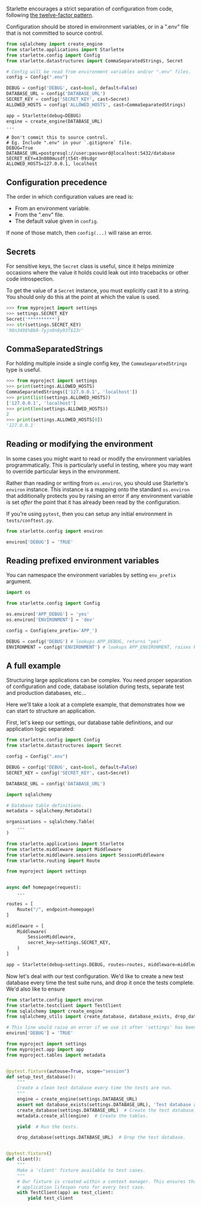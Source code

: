 Starlette encourages a strict separation of configuration from code,
following [the twelve-factor pattern][twelve-factor].

Configuration should be stored in environment variables, or in a ".env" file
that is not committed to source control.

```python title="app.py"
from sqlalchemy import create_engine
from starlette.applications import Starlette
from starlette.config import Config
from starlette.datastructures import CommaSeparatedStrings, Secret

# Config will be read from environment variables and/or ".env" files.
config = Config(".env")

DEBUG = config('DEBUG', cast=bool, default=False)
DATABASE_URL = config('DATABASE_URL')
SECRET_KEY = config('SECRET_KEY', cast=Secret)
ALLOWED_HOSTS = config('ALLOWED_HOSTS', cast=CommaSeparatedStrings)

app = Starlette(debug=DEBUG)
engine = create_engine(DATABASE_URL)
...
```

```shell title=".env"
# Don't commit this to source control.
# Eg. Include ".env" in your `.gitignore` file.
DEBUG=True
DATABASE_URL=postgresql://user:password@localhost:5432/database
SECRET_KEY=43n080musdfjt54t-09sdgr
ALLOWED_HOSTS=127.0.0.1, localhost
```

## Configuration precedence

The order in which configuration values are read is:

* From an environment variable.
* From the ".env" file.
* The default value given in `config`.

If none of those match, then `config(...)` will raise an error.

## Secrets

For sensitive keys, the `Secret` class is useful, since it helps minimize
occasions where the value it holds could leak out into tracebacks or
other code introspection.

To get the value of a `Secret` instance, you must explicitly cast it to a string.
You should only do this at the point at which the value is used.

```python
>>> from myproject import settings
>>> settings.SECRET_KEY
Secret('**********')
>>> str(settings.SECRET_KEY)
'98n349$%8b8-7yjn0n8y93T$23r'
```

## CommaSeparatedStrings

For holding multiple inside a single config key, the `CommaSeparatedStrings`
type is useful.

```python
>>> from myproject import settings
>>> print(settings.ALLOWED_HOSTS)
CommaSeparatedStrings(['127.0.0.1', 'localhost'])
>>> print(list(settings.ALLOWED_HOSTS))
['127.0.0.1', 'localhost']
>>> print(len(settings.ALLOWED_HOSTS))
2
>>> print(settings.ALLOWED_HOSTS[0])
'127.0.0.1'
```

## Reading or modifying the environment

In some cases you might want to read or modify the environment variables programmatically.
This is particularly useful in testing, where you may want to override particular
keys in the environment.

Rather than reading or writing from `os.environ`, you should use Starlette's
`environ` instance. This instance is a mapping onto the standard `os.environ`
that additionally protects you by raising an error if any environment variable
is set *after* the point that it has already been read by the configuration.

If you're using `pytest`, then you can setup any initial environment in
`tests/conftest.py`.

```python title="tests/conftest.py"
from starlette.config import environ

environ['DEBUG'] = 'TRUE'
```

## Reading prefixed environment variables

You can namespace the environment variables by setting `env_prefix` argument.

```python title="myproject/settings.py"
import os

from starlette.config import Config

os.environ['APP_DEBUG'] = 'yes'
os.environ['ENVIRONMENT'] = 'dev'

config = Config(env_prefix='APP_')

DEBUG = config('DEBUG') # lookups APP_DEBUG, returns "yes"
ENVIRONMENT = config('ENVIRONMENT') # lookups APP_ENVIRONMENT, raises KeyError as variable is not defined
```

## A full example

Structuring large applications can be complex. You need proper separation of
configuration and code, database isolation during tests, separate test and
production databases, etc...

Here we'll take a look at a complete example, that demonstrates how
we can start to structure an application.

First, let's keep our settings, our database table definitions, and our
application logic separated:

```python title="myproject/settings.py"
from starlette.config import Config
from starlette.datastructures import Secret

config = Config(".env")

DEBUG = config('DEBUG', cast=bool, default=False)
SECRET_KEY = config('SECRET_KEY', cast=Secret)

DATABASE_URL = config('DATABASE_URL')
```

```python title="myproject/tables.py"
import sqlalchemy

# Database table definitions.
metadata = sqlalchemy.MetaData()

organisations = sqlalchemy.Table(
    ...
)
```

```python title="myproject/app.py"
from starlette.applications import Starlette
from starlette.middleware import Middleware
from starlette.middleware.sessions import SessionMiddleware
from starlette.routing import Route

from myproject import settings


async def homepage(request):
    ...

routes = [
    Route("/", endpoint=homepage)
]

middleware = [
    Middleware(
        SessionMiddleware,
        secret_key=settings.SECRET_KEY,
    )
]

app = Starlette(debug=settings.DEBUG, routes=routes, middleware=middleware)
```

Now let's deal with our test configuration.
We'd like to create a new test database every time the test suite runs,
and drop it once the tests complete. We'd also like to ensure

```python title="tests/conftest.py"
from starlette.config import environ
from starlette.testclient import TestClient
from sqlalchemy import create_engine
from sqlalchemy_utils import create_database, database_exists, drop_database

# This line would raise an error if we use it after 'settings' has been imported.
environ['DEBUG'] = 'TRUE'

from myproject import settings
from myproject.app import app
from myproject.tables import metadata


@pytest.fixture(autouse=True, scope="session")
def setup_test_database():
    """
    Create a clean test database every time the tests are run.
    """
    engine = create_engine(settings.DATABASE_URL)
    assert not database_exists(settings.DATABASE_URL), 'Test database already exists. Aborting tests.'
    create_database(settings.DATABASE_URL)  # Create the test database.
    metadata.create_all(engine)  # Create the tables.

    yield  # Run the tests.

    drop_database(settings.DATABASE_URL)  # Drop the test database.


@pytest.fixture()
def client():
    """
    Make a 'client' fixture available to test cases.
    """
    # Our fixture is created within a context manager. This ensures that
    # application lifespan runs for every test case.
    with TestClient(app) as test_client:
        yield test_client
```

[twelve-factor]: https://12factor.net/config
